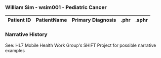 ### William Sim - wsim001 - Pediatric Cancer


| Patient ID | PatientName   | Primary Diagnosis  | .phr | .sphr |
| ------------- | :-------- | :-------- | :-------- | :-------- | 



### Narrative History

See: HL7 Mobile Health Work Group's SHIFT Project for possible narrative examples



